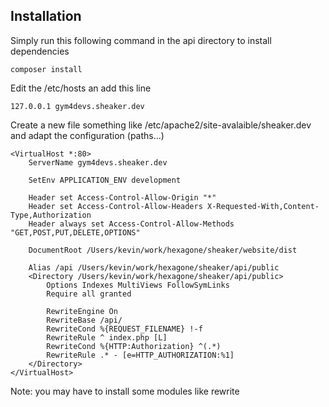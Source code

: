
## Installation

Simply run this following command in the api directory to install dependencies

```shell
composer install
```

Edit the /etc/hosts an add this line

```
127.0.0.1 gym4devs.sheaker.dev
```

Create a new file something like /etc/apache2/site-avalaible/sheaker.dev and adapt the configuration (paths...)

```
<VirtualHost *:80>
    ServerName gym4devs.sheaker.dev

    SetEnv APPLICATION_ENV development

    Header set Access-Control-Allow-Origin "*"
    Header set Access-Control-Allow-Headers X-Requested-With,Content-Type,Authorization
    Header always set Access-Control-Allow-Methods "GET,POST,PUT,DELETE,OPTIONS"

    DocumentRoot /Users/kevin/work/hexagone/sheaker/website/dist

    Alias /api /Users/kevin/work/hexagone/sheaker/api/public
    <Directory /Users/kevin/work/hexagone/sheaker/api/public>
        Options Indexes MultiViews FollowSymLinks
        Require all granted

        RewriteEngine On
        RewriteBase /api/
        RewriteCond %{REQUEST_FILENAME} !-f
        RewriteRule ^ index.php [L]
        RewriteCond %{HTTP:Authorization} ^(.*)
        RewriteRule .* - [e=HTTP_AUTHORIZATION:%1]
    </Directory>
</VirtualHost>
```

Note: you may have to install some modules like rewrite
